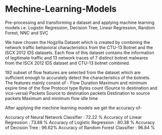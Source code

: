 # Mechine-Learning-Models
Pre-processing and transforming a dataset and applying machine learning models i.e. Logistic Regression,  Decision Tree, Linear Regression, Random Forest, NNC and SVC


We have chosen the Hogzilla Dataset which is created by combining the network traffic behavioral characteristics from the CTU-13 Botnet and the ISCX 2012 IDS datasets. Each flow of this dataset contains the information of legitimate traffic and 13 network traces of 7 distinct botnet malwares from the ISCX 2012 IDS dataset and CTU-13 botnet combined. 

192 subset of flow features are selected from the dataset which are sufficient enough to accurately detect the characteristics of the botnets. 
The features mainly consist of - 
Flow Duration
Maximum and minimum expire time of the flow
Protocol type
Bytes count (Source to destination and vice-versa)
Packets
Source to destination packets
Destination to source packets
Maximum and minimum flow idle time 


After applying the mechine learning models we get the accuracy of-

Accuracy of Neural Network Classifier     :   72.22 %
Accuracy of Linear Regression             :   73.88 %
Accuracy of Logistic Regression           :   80.38 %
Accuracy of Decision Tree                 :   96.62%
Accuracy of Random Forest Classifier      :   96.84 %
